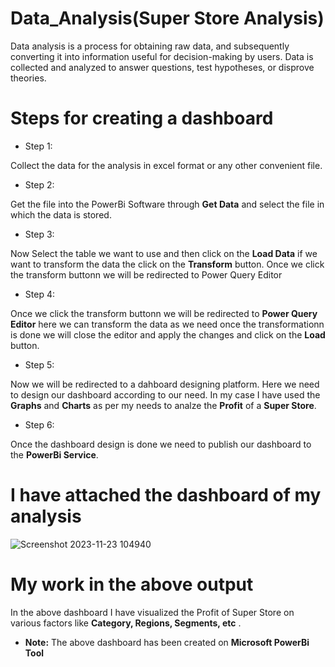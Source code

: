 # Data_Analysis(Super Store Analysis)

Data analysis is a process for obtaining raw data, and subsequently converting it into information useful for decision-making by users. Data is collected and analyzed to answer questions, test hypotheses, or disprove theories.

# Steps for creating a dashboard
* Step 1:
  
Collect the data for the analysis in excel format or any other convenient file.

* Step 2:

Get the file into the PowerBi Software through **Get Data**  and select the file in which the data is stored.

* Step 3:

Now Select the table we want to use and then click on the **Load Data** if we want to transform the data the click on the **Transform** button. Once we click the transform buttonn we will be redirected to Power Query Editor 

* Step 4:

 Once we click the transform buttonn we will be redirected to **Power Query Editor** here we can transform the data as we need once the transformationn is done we will close the editor and apply the changes and click on the **Load** button.

 * Step 5:

 Now we will be redirected to a dahboard designing platform. Here we need to design our dashboard according to our need. In my case I have used the **Graphs** and **Charts**  as per my needs to analze the **Profit** of a **Super Store**.

 * Step 6:

 Once the dashboard design is done we need to publish our dashboard to the **PowerBi Service**.


 # I have attached the dashboard of my analysis
 


![Screenshot 2023-11-23 104940](https://github.com/AnasKhan99156/Data_Analysis/assets/130431848/fc79d11c-d4f4-4559-99d9-abafe6635ddf)

# My work in the above output 

In the above dashboard I have visualized the Profit of Super Store on various factors like **Category, Regions, Segments, etc** .

* **Note:** The above dashboard has been created on **Microsoft PowerBi Tool**

